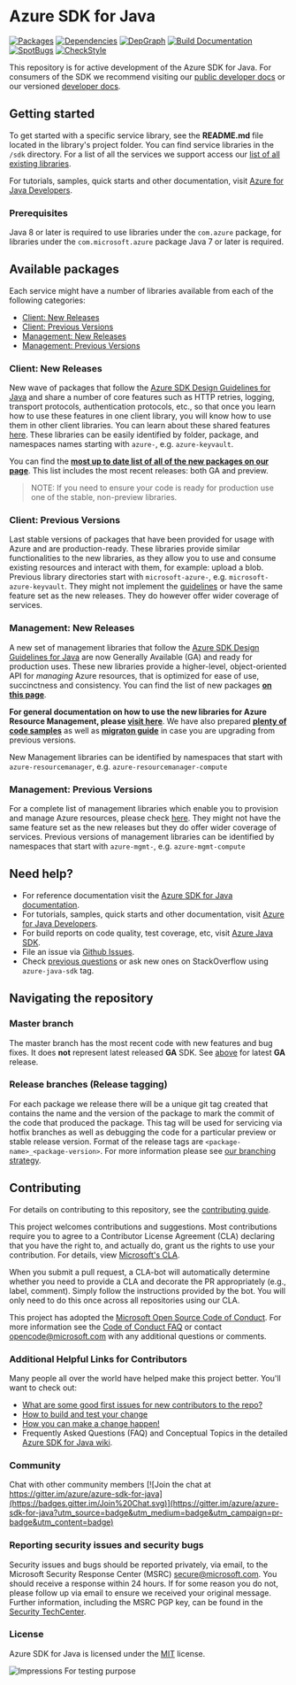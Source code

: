 
# Azure SDK for Java

[![Packages](https://img.shields.io/badge/packages-latest-blue.svg)](https://azure.github.io/azure-sdk/releases/latest/java.html) [![Dependencies](https://img.shields.io/badge/dependency-report-blue.svg)](https://azuresdkartifacts.blob.core.windows.net/azure-sdk-for-java/staging/dependencies.html) [![DepGraph](https://img.shields.io/badge/dependency-graph-blue.svg)](https://azuresdkartifacts.blob.core.windows.net/azure-sdk-for-java/staging/InterdependencyGraph.html) [![Build Documentation](https://img.shields.io/badge/documentation-published-blue.svg)](https://azuresdkartifacts.blob.core.windows.net/azure-sdk-for-java/index.html) [![SpotBugs](https://img.shields.io/badge/SpotBugs-Clean-success.svg)](https://azuresdkartifacts.blob.core.windows.net/azure-sdk-for-java/staging/spotbugsXml.html) [![CheckStyle](https://img.shields.io/badge/CheckStyle-Clean-success.svg)](https://azuresdkartifacts.blob.core.windows.net/azure-sdk-for-java/staging/checkstyle-aggregate.html)

This repository is for active development of the Azure SDK for Java. For consumers of the SDK we recommend visiting our [public developer docs](https://docs.microsoft.com/java/azure/) or our versioned [developer docs](https://azure.github.io/azure-sdk-for-java).

## Getting started

To get started with a specific service library, see the **README.md** file located in the library's project folder. You can find service libraries in the `/sdk` directory. For a list of all the services we support access our [list of all existing libraries](https://azure.github.io/azure-sdk/releases/latest/all/java.html).

For tutorials, samples, quick starts and other documentation, visit [Azure for Java Developers](https://docs.microsoft.com/java/azure/).

### Prerequisites

Java 8 or later is required to use libraries under the `com.azure` package, for libraries under the `com.microsoft.azure` package Java 7 or later is required.

## Available packages

Each service might have a number of libraries available from each of the following categories:

- [Client: New Releases](#client-new-releases)
- [Client: Previous Versions](#client-previous-versions)
- [Management: New Releases](#management-new-releases)
- [Management: Previous Versions](#management-previous-versions)

### Client: New Releases

New wave of packages that follow the [Azure SDK Design Guidelines for Java](https://azure.github.io/azure-sdk/java/guidelines/) and share a number of core features such as HTTP retries, logging, transport protocols, authentication protocols, etc., so that once you learn how to use these features in one client library, you will know how to use them in other client libraries. You can learn about these shared features [here](https://github.com/Azure/azure-sdk-for-java/blob/master/sdk/core/azure-core/README.md).
These libraries can be easily identified by folder, package, and namespaces names starting with `azure-`, e.g. `azure-keyvault`.

You can find the **[most up to date list of all of the new packages on our page](https://azure.github.io/azure-sdk/releases/latest/index.html#java)**. This list includes the most recent releases: both GA and preview.

> NOTE: If you need to ensure your code is ready for production use one of the stable, non-preview libraries.

### Client: Previous Versions

Last stable versions of packages that have been provided for usage with Azure and are production-ready. These libraries provide similar functionalities to the new libraries, as they allow you to use and consume existing resources and interact with them, for example: upload a blob. Previous library directories start with `microsoft-azure-`, e.g. `microsoft-azure-keyvault`. They might not implement the [guidelines](https://azure.github.io/azure-sdk/java_introduction.html) or have the same feature set as the new releases. They do however offer wider coverage of services.

### Management: New Releases
A new set of management libraries that follow the [Azure SDK Design Guidelines for Java](https://azure.github.io/azure-sdk/java/guidelines/) are now Generally Available (GA) and ready for production uses. These new libraries provide a higher-level, object-oriented API for _managing_ Azure resources, that is optimized for ease of use, succinctness and consistency. You can find the list of new packages **[on this page](https://azure.github.io/azure-sdk/releases/latest/java.html)**.

**For general documentation on how to use the new libraries for Azure Resource Management, please [visit here](https://aka.ms/azsdk/java/mgmt)**. We have also prepared **[plenty of code samples](https://github.com/Azure/azure-sdk-for-java/blob/master/sdk/resourcemanager/docs/SAMPLE.md)** as well as **[migraton guide](https://github.com/Azure/azure-sdk-for-java/blob/master/sdk/resourcemanager/docs/MIGRATION_GUIDE.md)** in case you are upgrading from previous versions.

New Management libraries can be identified by namespaces that start with `azure-resourcemanager`, e.g. `azure-resourcemanager-compute`

### Management: Previous Versions
For a complete list of management libraries which enable you to provision and manage Azure resources, please check [here](https://azure.github.io/azure-sdk/releases/latest/all/java.html). They might not have the same feature set as the new releases but they do offer wider coverage of services.
Previous versions of management libraries can be identified by namespaces that start with `azure-mgmt-`, e.g. `azure-mgmt-compute`


## Need help?

- For reference documentation visit the [Azure SDK for Java documentation](https://aka.ms/java-docs).
- For tutorials, samples, quick starts and other documentation, visit [Azure for Java Developers](https://docs.microsoft.com/java/azure/).
- For build reports on code quality, test coverage, etc, visit [Azure Java SDK](https://azuresdkartifacts.blob.core.windows.net/azure-sdk-for-java/index.html).
- File an issue via [Github Issues](https://github.com/Azure/azure-sdk-for-java/issues/new/choose).
- Check [previous questions](https://stackoverflow.com/questions/tagged/azure-java-sdk) or ask new ones on StackOverflow using `azure-java-sdk` tag.

## Navigating the repository

### Master branch

The master branch has the most recent code with new features and bug fixes. It does **not** represent latest released **GA** SDK. See [above](#client-new-releases) for latest **GA** release.<br/>

### Release branches (Release tagging)

For each package we release there will be a unique git tag created that contains the name and the version of the package to mark the commit of the code that produced the package. This tag will be used for servicing via hotfix branches as well as debugging the code for a particular preview or stable release version.
Format of the release tags are `<package-name>_<package-version>`. For more information please see [our branching strategy](https://github.com/Azure/azure-sdk/blob/master/docs/policies/repobranching.md#release-tagging).

## Contributing

For details on contributing to this repository, see the [contributing guide](https://github.com/Azure/azure-sdk-for-java/blob/master/CONTRIBUTING.md).

This project welcomes contributions and suggestions. Most contributions require you to agree to a Contributor License Agreement (CLA) declaring that you have the right to, and actually do, grant us the rights to use your contribution. For details, view [Microsoft's CLA](https://cla.microsoft.com).

When you submit a pull request, a CLA-bot will automatically determine whether you need to provide a CLA and decorate the PR appropriately (e.g., label, comment). Simply follow the instructions provided by the bot. You will only need to do this once across all repositories using our CLA.

This project has adopted the [Microsoft Open Source Code of Conduct](https://opensource.microsoft.com/codeofconduct/). For more information see the [Code of Conduct FAQ](https://opensource.microsoft.com/codeofconduct/faq/) or contact [opencode@microsoft.com](mailto:opencode@microsoft.com) with any additional questions or comments.

### Additional Helpful Links for Contributors

Many people all over the world have helped make this project better.  You'll want to check out:

- [What are some good first issues for new contributors to the repo?](https://github.com/azure/azure-sdk-for-java/issues?q=is%3Aopen+is%3Aissue+label%3A%22up+for+grabs%22)
- [How to build and test your change](https://github.com/Azure/azure-sdk-for-java/blob/master/CONTRIBUTING.md#developer-guide)
- [How you can make a change happen!](https://github.com/Azure/azure-sdk-for-java/blob/master/CONTRIBUTING.md#pull-requests)
- Frequently Asked Questions (FAQ) and Conceptual Topics in the detailed [Azure SDK for Java wiki](https://github.com/azure/azure-sdk-for-java/wiki).

### Community

Chat with other community members [![Join the chat at https://gitter.im/azure/azure-sdk-for-java](https://badges.gitter.im/Join%20Chat.svg)](https://gitter.im/azure/azure-sdk-for-java?utm_source=badge&utm_medium=badge&utm_campaign=pr-badge&utm_content=badge)

### Reporting security issues and security bugs

Security issues and bugs should be reported privately, via email, to the Microsoft Security Response Center (MSRC) <secure@microsoft.com>. You should receive a response within 24 hours. If for some reason you do not, please follow up via email to ensure we received your original message. Further information, including the MSRC PGP key, can be found in the [Security TechCenter](https://www.microsoft.com/msrc/faqs-report-an-issue).

### License

Azure SDK for Java is licensed under the [MIT](https://github.com/Azure/azure-sdk-for-java/blob/master/LICENSE.txt) license.

<!-- Links -->
[java_guidelines]: https://azure.github.io/azure-sdk/java_introduction.html
[latest_release_page]: https://azure.github.io/azure-sdk/releases/2020-03/java.html
[feb_20_release_page]: https://azure.github.io/azure-sdk/releases/2020-02/java.html
[jan_20_release_page]: https://azure.github.io/azure-sdk/releases/2020-01/java.html
[dec_19_release_page]: https://azure.github.io/azure-sdk/releases/2019-12/java.html
[nov_19_release_page]: https://azure.github.io/azure-sdk/releases/2019-11/java.html
[oct_19_release_page]: https://azure.github.io/azure-sdk/releases/2019-10-11/java.html
[sep_19_release_page]: https://azure.github.io/azure-sdk/releases/2019-09-17/java.html
[aug_19_release_page]: https://azure.github.io/azure-sdk/releases/2019-08-06/java.html
[jul_19_release_page]: https://azure.github.io/azure-sdk/releases/2019-07-10/java.html

![Impressions](https://azure-sdk-impressions.azurewebsites.net/api/impressions/azure-sdk-for-java%2FREADME.png)
For testing purpose